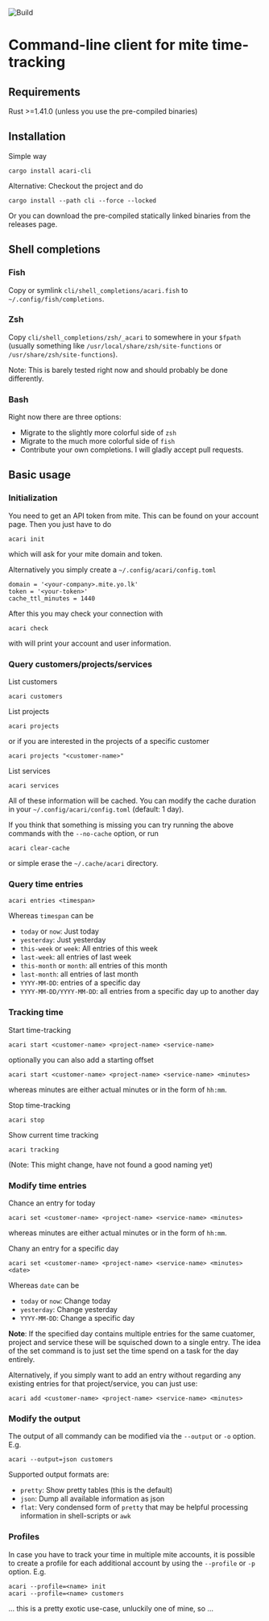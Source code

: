 ![Build](https://github.com/untoldwind/acari/workflows/Build/badge.svg)

# Command-line client for mite time-tracking

## Requirements

Rust >=1.41.0 (unless you use the pre-compiled binaries)

## Installation

Simple way
```
cargo install acari-cli
```

Alternative: Checkout the project and do
```
cargo install --path cli --force --locked
```

Or you can download the pre-compiled statically linked binaries from the releases page.

## Shell completions

### Fish

Copy or symlink `cli/shell_completions/acari.fish` to `~/.config/fish/completions`.

### Zsh

Copy `cli/shell_completions/zsh/_acari` to somewhere in your `$fpath` (usually something like `/usr/local/share/zsh/site-functions` or `/usr/share/zsh/site-functions`).

Note: This is barely tested right now and should probably be done differently.

### Bash

Right now there are three options:
* Migrate to the slightly more colorful side of `zsh`
* Migrate to the much more colorful side of `fish`
* Contribute your own completions. I will gladly accept pull requests.

## Basic usage

### Initialization

You need to get an API token from mite. This can be found on your account page. Then you just have to do
```
acari init
```
which will ask for your mite domain and token.

Alternatively you simply create a `~/.config/acari/config.toml`
```
domain = '<your-company>.mite.yo.lk'
token = '<your-token>'
cache_ttl_minutes = 1440
```

After this you may check your connection with
```
acari check
```
with will print your account and user information.

### Query customers/projects/services

List customers
```
acari customers
```

List projects
```
acari projects
```
or if you are interested in the projects of a specific customer
```
acari projects "<customer-name>"
```

List services
```
acari services
```

All of these information will be cached. You can modify the cache duration in your `~/.config/acari/config.toml` (default: 1 day).

If you think that something is missing you can try running the above commands with the `--no-cache` option, or run
```
acari clear-cache
```
or simple erase the `~/.cache/acari` directory.

### Query time entries

```
acari entries <timespan>
```

Whereas `timespan` can be
* `today` or `now`: Just today
* `yesterday`: Just yesterday
* `this-week` or `week`: All entries of this week
* `last-week`: all entries of last week
* `this-month` or `month`: all entries of this month
* `last-month`: all entries of last month
* `YYYY-MM-DD`: entries of a specific day
* `YYYY-MM-DD/YYYY-MM-DD`: all entries from a specific day up to another day

### Tracking time

Start time-tracking
```
acari start <customer-name> <project-name> <service-name>
```
optionally you can also add a starting offset
```
acari start <customer-name> <project-name> <service-name> <minutes>
```
whereas minutes are either actual minutes or in the form of `hh:mm`.

Stop time-tracking
```
acari stop
```

Show current time tracking
```
acari tracking
```
(Note: This might change, have not found a good naming yet)

### Modify time entries

Chance an entry for today
```
acari set <customer-name> <project-name> <service-name> <minutes>
```
whereas minutes are either actual minutes or in the form of `hh:mm`.

Chany an entry for a specific day
```
acari set <customer-name> <project-name> <service-name> <minutes> <date>
```

Whereas `date` can be
* `today` or `now`: Change today
* `yesterday`: Change yesterday
* `YYYY-MM-DD`: Change a specific day

**Note**: If the specified day contains multiple entries for the same cuatomer, project and service these will be squisched down to a single entry. The idea of the set command is to just set the time spend on a task for the day entirely.

Alternatively, if you simply want to add an entry without regarding any existing entries for that project/service, you can just use:
```
acari add <customer-name> <project-name> <service-name> <minutes>
```

### Modify the output

The output of all commandy can be modified via the `--output` or `-o` option. E.g.
```
acari --output=json customers
```

Supported output formats are:
* `pretty`: Show pretty tables (this is the default)
* `json`: Dump all available information as json
* `flat`: Very condensed form of `pretty` that may be helpful processing information in shell-scripts or `awk`

### Profiles

In case you have to track your time in multiple mite accounts, it is possible to create a profile for each additional account by using the `--profile` or `-p` option. E.g.
```
acari --profile=<name> init
acari --profile=<name> customers
```

... this is a pretty exotic use-case, unluckily one of mine, so ...
